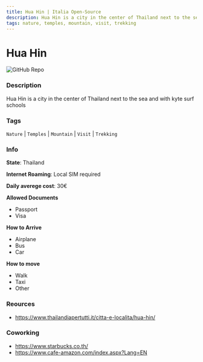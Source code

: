 ```yaml
---
title: Hua Hin | Italia Open-Source
description: Hua Hin is a city in the center of Thailand next to the sea and with kyte surf schools
tags: nature, temples, mountain, visit, trekking
---
```

        

# Hua Hin

![GitHub Repo](https://img.shields.io/static/v1?label=category&message=digital-nomads&color=green)

### Description

Hua Hin is a city in the center of Thailand next to the sea and with kyte surf schools

### Tags

`Nature` | `Temples` | `Mountain` | `Visit` | `Trekking`

### Info

**State**: Thailand

**Internet Roaming**: Local SIM required

**Daily averege cost**: 30€

**Allowed Documents**

- Passport
- Visa

**How to Arrive**

- Airplane
- Bus
- Car

**How to move**

- Walk
- Taxi
- Other

### Reources

- https://www.thailandiapertutti.it/citta-e-localita/hua-hin/

### Coworking

- https://www.starbucks.co.th/
- https://www.cafe-amazon.com/index.aspx?Lang=EN